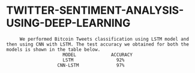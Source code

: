 # TWITTER-SENTIMENT-ANALYSIS-USING-DEEP-LEARNING

         We performed Bitcoin Tweets classification using LSTM model and then using CNN with LSTM. The test accuracy we obtained for both the models is shown in the table below.
                         MODEL	           ACCURACY
                         LSTM                92%
                       CNN-LSTM	             97%
